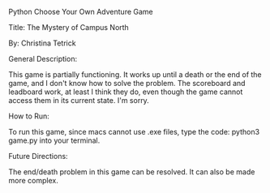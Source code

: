 Python Choose Your Own Adventure Game

Title: The Mystery of Campus North

By: Christina Tetrick

General Description:

This game is partially functioning. It works up until a death or the end of the game, and I don't know how to solve the problem. The scoreboard and leadboard work, at least I think they do, even though the game cannot access them in its current state. I'm sorry.

How to Run:

To run this game, since macs cannot use .exe files, type the code:
python3 game.py
into your terminal.

Future Directions:

The end/death problem in this game can be resolved. It can also be made more complex. 
